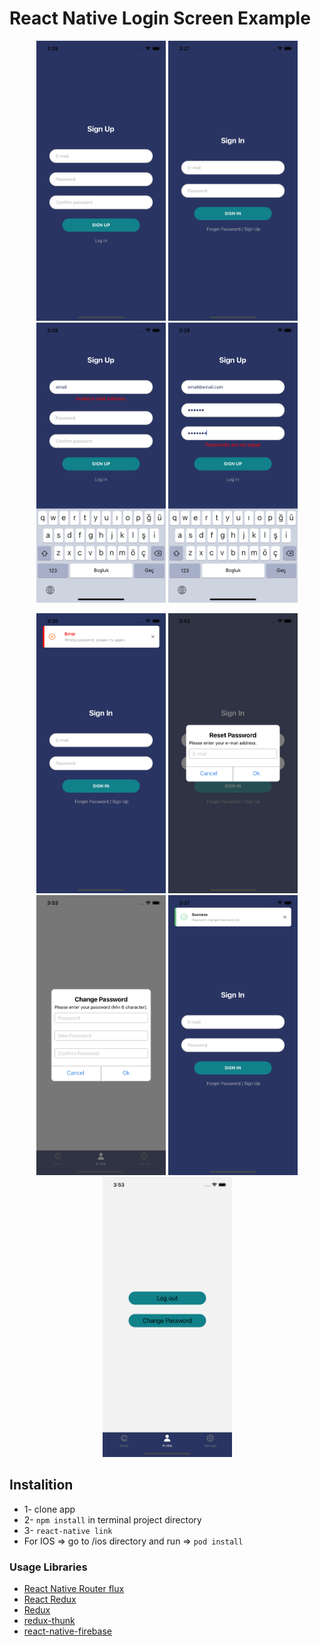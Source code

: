 # React Native Login Screen Example

<p align="center">
<img src="screenshots/signUp.png" alt="alt text" width="207" height="448">
<img src="screenshots/signIn.png" alt="alt text"  width="207" height="448">
  
  <img src="screenshots/invalidEmail.png" alt="alt text"  width="207" height="448">
  <img src="screenshots/password_1.png" alt="alt text"  width="207" height="448">
  </p>
  <p align="center">
  <img src="screenshots/password_2.png" alt="alt text" width="207" height="448">
  <img src="screenshots/resetPassword.png" alt="alt text" width="207" height="448">
  <img src="screenshots/changePassword.png" alt="alt text" width="207" height="448">
  <img src="screenshots/toastMessage.png" alt="alt text" width="207" height="448">
  <img src="screenshots/profileScreen.png" alt="alt text" width="207" height="448">
  </p>


## Instalition
- 1- clone app
- 2- `npm install` in terminal project directory
- 3- `react-native link`
- For IOS => go to /ios directory and run  => `pod install`

### Usage Libraries
* [React Native Router flux](https://github.com/aksonov/react-native-router-flux)
* [React Redux](https://github.com/reduxjs/react-redux)
* [Redux](https://github.com/reduxjs/redux)
* [redux-thunk](https://github.com/reduxjs/redux-thunk)
* [react-native-firebase](https://github.com/invertase/react-native-firebase)



